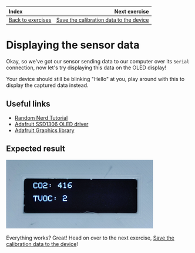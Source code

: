 | Index                                       |                                                    Next exercise |
| :------------------------------------------ | ---------------------------------------------------------------: |
| [Back to exercises](../README.md#exercises) | [Save the calibration data to the device](sensor-calibration.md) |

# Displaying the sensor data

Okay, so we've got our sensor sending data to our computer over its `Serial` connection, now let's try displaying this data on the OLED display!

Your device should still be blinking "Hello" at you, play around with this to display the captured data instead.

## Useful links

- [Random Nerd Tutorial](https://randomnerdtutorials.com/esp32-ssd1306-oled-display-arduino-ide/)
- [Adafruit SSD1306 OLED driver](https://github.com/adafruit/Adafruit_SSD1306)
- [Adafruit Graphics library](https://learn.adafruit.com/adafruit-gfx-graphics-library)

## Expected result

![Result](/assets/display-data-result.png "Result")

Everything works? Great! Head on over to the next exercise, [Save the calibration data to the device](sensor-calibration.md)!
